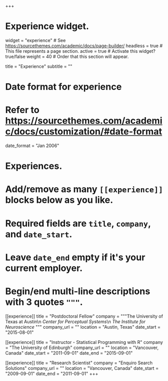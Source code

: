 +++
# Experience widget.
widget = "experience"  # See https://sourcethemes.com/academic/docs/page-builder/
headless = true  # This file represents a page section.
active = true  # Activate this widget? true/false
weight = 40  # Order that this section will appear.

title = "Experience"
subtitle = ""

# Date format for experience
#   Refer to https://sourcethemes.com/academic/docs/customization/#date-format
date_format = "Jan 2006"

# Experiences.
#   Add/remove as many `[[experience]]` blocks below as you like.
#   Required fields are `title`, `company`, and `date_start`.
#   Leave `date_end` empty if it's your current employer.
#   Begin/end multi-line descriptions with 3 quotes `"""`.
[[experience]]
  title = "Postdoctoral Fellow"
  company = """The University of Texas at Austin\n
*Center for Perceptual Systems*\n 
*The Institute for Neuroscience*
"""
  company_url = ""
  location = "Austin, Texas"
  date_start = "2015-08-01"

[[experience]]
  title = "Instructor - Statistical Programming with R"
  company = "The University of Edinburgh"
  company_url = ""
  location = "Vancouver, Canada"
  date_start = "2011-09-01"
  date_end   = "2015-09-01"

[[experience]]
  title = "Research Scientist"
  company = "Enquiro Search Solutions"
  company_url = ""
  location = "Vancouver, Canada"
  date_start = "2009-09-01"
  date_end   = "2011-09-01"
+++
